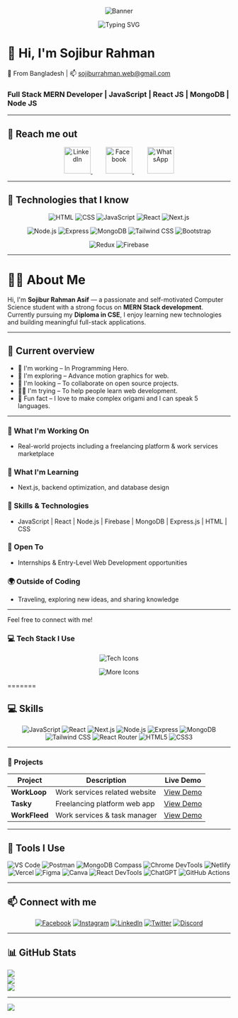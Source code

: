 <p align="center">
  <img src="https://i.ibb.co.com/ymYXWvsK/f9b88deeae101d6a8572063bb63c286e.gif" alt="Banner"" />
</p>

<p align="center">
  <img src="https://readme-typing-svg.demolab.com?font=Fira+Code&size=24&pause=1000&color=00F7FF&center=true&vCenter=true&width=600&lines=Hi+I'm+Sojibur+Rahman+Asif;MERN+Stack+Developer;JavaScript+%7C+React+%7C+Node+%7C+MongoDB;CSE+Student;Open+to+Internships+%26+Entry+Level+Roles;Let's+build+something+amazing+together!" alt="Typing SVG" />
</p>


# 👋 Hi, I'm Sojibur Rahman  
📍 From Bangladesh | 📫 sojiburrahman.web@gmail.com  
### Full Stack MERN Developer | JavaScript  | React JS | MongoDB | Node JS

---

## 🚀 Reach me out  
<p align="center" style="text-decoration: none;">
  <a href="https://www.linkedin.com/in/sojwibur-rahman-asif/" style="margin: 0 15px;">
    <img height="60" src="https://img.icons8.com/color/96/228BE6/linkedin.png" alt="LinkedIn"/>
  </a>
  <a href="https://www.facebook.com/Sojibburrahmanasif" style="margin: 0 15px;">
    <img height="60" src="https://img.icons8.com/color/96/3b5998/facebook-new.png" alt="Facebook"/>
  </a>
  <a href="https://wa.me/8801840587095" style="margin: 0 15px;">
    <img height="60" src="https://img.icons8.com/color/96/25D366/whatsapp.png" alt="WhatsApp"/>
  </a>
</p>






---

## 🧠 Technologies that I know  
<p align="center">
  <!-- Row 1 -->
  <img src="https://skillicons.dev/icons?i=html" alt="HTML" />
  <img src="https://skillicons.dev/icons?i=css" alt="CSS" />
  <img src="https://skillicons.dev/icons?i=js" alt="JavaScript" />
  <img src="https://skillicons.dev/icons?i=react" alt="React" />
  <img src="https://skillicons.dev/icons?i=nextjs" alt="Next.js" />
</p>

<p align="center">
  <!-- Row 2 -->
  <img src="https://skillicons.dev/icons?i=nodejs" alt="Node.js" />
  <img src="https://skillicons.dev/icons?i=express" alt="Express" />
  <img src="https://skillicons.dev/icons?i=mongodb" alt="MongoDB" />
  <img src="https://skillicons.dev/icons?i=tailwind" alt="Tailwind CSS" />
  <img src="https://skillicons.dev/icons?i=bootstrap" alt="Bootstrap" />
</p>

<p align="center">
  <!-- Row 3 -->
  <img src="https://skillicons.dev/icons?i=redux" alt="Redux" />
  <img src="https://skillicons.dev/icons?i=firebase" alt="Firebase" />
</p>


---

# 👨‍💻 About Me

Hi, I'm **Sojibur Rahman Asif** — a passionate and self-motivated Computer Science student with a strong focus on **MERN Stack development**. Currently pursuing my **Diploma in CSE**, I enjoy learning new technologies and building meaningful full-stack applications.

---
## 📌 Current overview  
- 🌱 I'm working – In Programming Hero.  
- 🚀 I'm exploring – Advance motion graphics for web.  
- 🤝 I'm looking – To collaborate on open source projects.  
- 🧑‍🏫 I'm trying – To help people learn web development.  
- 🧠 Fun fact – I love to make complex origami and I can speak 5 languages.

---

### 🔭 What I'm Working On
- Real-world projects including a freelancing platform & work services marketplace

### 🌱 What I'm Learning
- Next.js, backend optimization, and database design

### 🧠 Skills & Technologies
- JavaScript | React | Node.js | Firebase | MongoDB | Express.js | HTML | CSS

### 🤝 Open To
- Internships & Entry-Level Web Development opportunities

### 🌍 Outside of Coding
- Traveling, exploring new ideas, and sharing knowledge

---

Feel free to connect with me!


### 💻 Tech Stack I Use

<p align="center" style="margin-top: 20px;">
  <img src="https://skillicons.dev/icons?i=html,css,js,react,nextjs,nodejs,express,mongodb,tailwind" alt="Tech Icons" />
</p>
<p align="center">
  <img src="https://skillicons.dev/icons?i=bootstrap,redux,firebase,git,github,vscode,figma" alt="More Icons" />
</p>


=======

## 💻 Skills  
<p align="center">
  <img alt="JavaScript" src="https://img.shields.io/badge/JavaScript-F7DF1E?style=for-the-badge&logo=javascript&logoColor=black" />  
  <img alt="React" src="https://img.shields.io/badge/React-61DAFB?style=for-the-badge&logo=react&logoColor=black" />  
  <img alt="Next.js" src="https://img.shields.io/badge/Next.js-black?style=for-the-badge&logo=next.js&logoColor=white" />  
  <img alt="Node.js" src="https://img.shields.io/badge/Node.js-339933?style=for-the-badge&logo=node.js&logoColor=white" />  
  <img alt="Express" src="https://img.shields.io/badge/Express.js-404d59?style=for-the-badge" />  
  <img alt="MongoDB" src="https://img.shields.io/badge/MongoDB-4ea94b?style=for-the-badge&logo=mongodb&logoColor=white" />  
  <img alt="Tailwind CSS" src="https://img.shields.io/badge/Tailwind_CSS-38B2AC?style=for-the-badge&logo=tailwind-css&logoColor=white" />  
  <img alt="React Router" src="https://img.shields.io/badge/React_Router-CA4245?style=for-the-badge&logo=react-router&logoColor=white" />  
  <img alt="HTML5" src="https://img.shields.io/badge/HTML5-E34F26?style=for-the-badge&logo=html5&logoColor=white" />  
  <img alt="CSS3" src="https://img.shields.io/badge/CSS3-1572B6?style=for-the-badge&logo=css3&logoColor=white" />  
</p>

---

### 🚀 Projects

| Project      | Description                  | Live Demo                                                                      |
|--------------|------------------------------|--------------------------------------------------------------------------------|
| **WorkLoop** | Work services related website | [View Demo](https://celadon-griffin-404747.netlify.app/)                       |
| **Tasky**    | Freelancing platform web app | [View Demo](https://symphonious-bubblegum-ad2f44.netlify.app/)                 |
| **WorkFleed**| Work services & task manager | [View Demo](https://resonant-syrniki-b1e2dc.netlify.app/)                      |

---

## 🧹 Tools I Use  
<p align="center">
  <img alt="VS Code" src="https://img.shields.io/badge/VS%20Code-007ACC?style=for-the-badge&logo=visual-studio-code&logoColor=white" />
  <img alt="Postman" src="https://img.shields.io/badge/Postman-FF6C37?style=for-the-badge&logo=postman&logoColor=white" />
  <img alt="MongoDB Compass" src="https://img.shields.io/badge/MongoDB%20Compass-47A248?style=for-the-badge&logo=mongodb&logoColor=white" />
  <img alt="Chrome DevTools" src="https://img.shields.io/badge/Chrome%20DevTools-4285F4?style=for-the-badge&logo=google-chrome&logoColor=white" />
  <img alt="Netlify" src="https://img.shields.io/badge/Netlify-00C7B7?style=for-the-badge&logo=netlify&logoColor=white" />
  <img alt="Vercel" src="https://img.shields.io/badge/Vercel-000000?style=for-the-badge&logo=vercel&logoColor=white" />
  <img alt="Figma" src="https://img.shields.io/badge/Figma-F24E1E?style=for-the-badge&logo=figma&logoColor=white" />
  <img alt="Canva" src="https://img.shields.io/badge/Canva-00C4CC?style=for-the-badge&logo=canva&logoColor=white" />
  <img alt="React DevTools" src="https://img.shields.io/badge/React%20DevTools-20232A?style=for-the-badge&logo=react&logoColor=61DAFB" />
  <img alt="ChatGPT" src="https://img.shields.io/badge/ChatGPT-00ADD8?style=for-the-badge&logo=chatgpt&logoColor=white" />
  <img alt="GitHub Actions" src="https://img.shields.io/badge/GitHub%20Actions-2088FF?style=for-the-badge&logo=githubactions&logoColor=white" />
</p>

---

## 📫 Connect with me  
<p align="center">
  <a href="https://www.facebook.com/share/1BeD8HLKm8/" target="_blank"><img alt="Facebook" src="https://img.shields.io/badge/Facebook-1877F2?style=for-the-badge&logo=facebook&logoColor=white" /></a>
  <a href="https://www.instagram.com/f_asif77?igsh=MWhoN3RnazBqeHZyYw==" target="_blank"><img alt="Instagram" src="https://img.shields.io/badge/Instagram-E4405F?style=for-the-badge&logo=instagram&logoColor=white" /></a>
  <a href="https://linkedin.com/in/yourusername" target="_blank"><img alt="LinkedIn" src="https://img.shields.io/badge/LinkedIn-0A66C2?style=for-the-badge&logo=linkedin&logoColor=white" /></a>
  <a href="https://twitter.com/yourusername" target="_blank"><img alt="Twitter" src="https://img.shields.io/badge/Twitter-1DA1F2?style=for-the-badge&logo=twitter&logoColor=white" /></a>
  <a href="https://discord.com" target="_blank"><img alt="Discord" src="https://img.shields.io/badge/Discord-5865F2?style=for-the-badge&logo=discord&logoColor=white" /></a>
</p>

---

## 📊 GitHub Stats  
![](https://github-readme-stats.vercel.app/api?username=SojiburAsif&theme=dark&show_icons=true&count_private=true)  
![](https://github-readme-streak-stats.herokuapp.com/?user=SojiburAsif&theme=dark)  
![](https://github-readme-stats.vercel.app/api/top-langs/?username=SojiburAsif&theme=dark&layout=compact)

---

[![](https://visitcount.itsvg.in/api?id=SojiburAsif&icon=0&color=0)](https://visitcount.itsvg.in)
